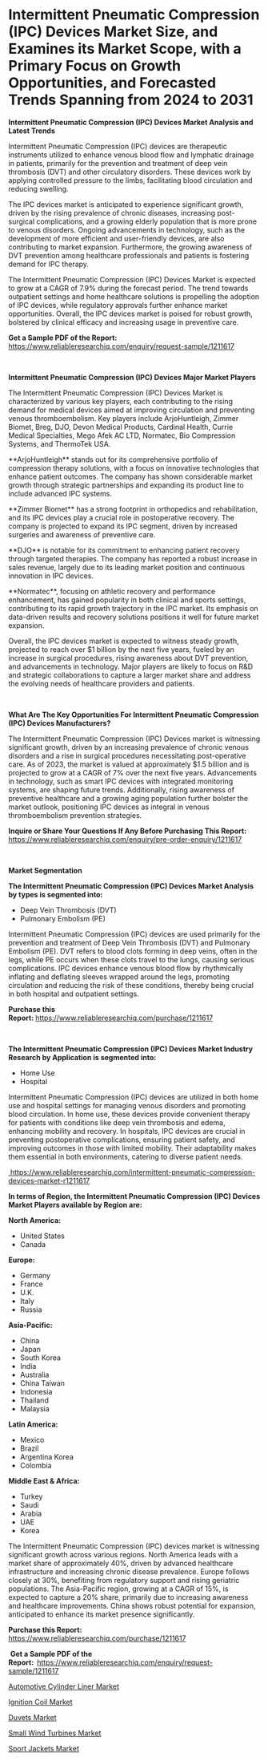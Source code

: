 <p><h1>Intermittent Pneumatic Compression (IPC) Devices Market Size, and Examines its Market Scope, with a Primary Focus on Growth Opportunities, and Forecasted Trends Spanning from 2024 to 2031</h1></p><p><strong>Intermittent Pneumatic Compression (IPC) Devices Market Analysis and Latest Trends</strong></p>
<p><p>Intermittent Pneumatic Compression (IPC) devices are therapeutic instruments utilized to enhance venous blood flow and lymphatic drainage in patients, primarily for the prevention and treatment of deep vein thrombosis (DVT) and other circulatory disorders. These devices work by applying controlled pressure to the limbs, facilitating blood circulation and reducing swelling.</p><p>The IPC devices market is anticipated to experience significant growth, driven by the rising prevalence of chronic diseases, increasing post-surgical complications, and a growing elderly population that is more prone to venous disorders. Ongoing advancements in technology, such as the development of more efficient and user-friendly devices, are also contributing to market expansion. Furthermore, the growing awareness of DVT prevention among healthcare professionals and patients is fostering demand for IPC therapy.</p><p>The Intermittent Pneumatic Compression (IPC) Devices Market is expected to grow at a CAGR of 7.9% during the forecast period. The trend towards outpatient settings and home healthcare solutions is propelling the adoption of IPC devices, while regulatory approvals further enhance market opportunities. Overall, the IPC devices market is poised for robust growth, bolstered by clinical efficacy and increasing usage in preventive care.</p></p>
<p><strong>Get a Sample PDF of the Report:&nbsp;</strong> <a href="https://www.reliableresearchiq.com/enquiry/request-sample/1211617?utm_campaign=101&utm_medium=2&utm_source=Github&utm_content=ia&utm_term=17122024&utm_id=intermittent-pneumatic-compression-ipc-devices">https://www.reliableresearchiq.com/enquiry/request-sample/1211617</a></p>
<p>&nbsp;</p>
<p><strong>Intermittent Pneumatic Compression (IPC) Devices Major Market Players</strong></p>
<p><p>The Intermittent Pneumatic Compression (IPC) Devices Market is characterized by various key players, each contributing to the rising demand for medical devices aimed at improving circulation and preventing venous thromboembolism. Key players include ArjoHuntleigh, Zimmer Biomet, Breg, DJO, Devon Medical Products, Cardinal Health, Currie Medical Specialties, Mego Afek AC LTD, Normatec, Bio Compression Systems, and ThermoTek USA.</p><p>**ArjoHuntleigh** stands out for its comprehensive portfolio of compression therapy solutions, with a focus on innovative technologies that enhance patient outcomes. The company has shown considerable market growth through strategic partnerships and expanding its product line to include advanced IPC systems. </p><p>**Zimmer Biomet** has a strong footprint in orthopedics and rehabilitation, and its IPC devices play a crucial role in postoperative recovery. The company is projected to expand its IPC segment, driven by increased surgeries and awareness of preventive care.</p><p>**DJO** is notable for its commitment to enhancing patient recovery through targeted therapies. The company has reported a robust increase in sales revenue, largely due to its leading market position and continuous innovation in IPC devices.</p><p>**Normatec**, focusing on athletic recovery and performance enhancement, has gained popularity in both clinical and sports settings, contributing to its rapid growth trajectory in the IPC market. Its emphasis on data-driven results and recovery solutions positions it well for future market expansion.</p><p>Overall, the IPC devices market is expected to witness steady growth, projected to reach over $1 billion by the next five years, fueled by an increase in surgical procedures, rising awareness about DVT prevention, and advancements in technology. Major players are likely to focus on R&D and strategic collaborations to capture a larger market share and address the evolving needs of healthcare providers and patients.</p></p>
<p>&nbsp;</p>
<p><strong>What Are The Key Opportunities For Intermittent Pneumatic Compression (IPC) Devices Manufacturers?</strong></p>
<p><p>The Intermittent Pneumatic Compression (IPC) Devices market is witnessing significant growth, driven by an increasing prevalence of chronic venous disorders and a rise in surgical procedures necessitating post-operative care. As of 2023, the market is valued at approximately $1.5 billion and is projected to grow at a CAGR of 7% over the next five years. Advancements in technology, such as smart IPC devices with integrated monitoring systems, are shaping future trends. Additionally, rising awareness of preventive healthcare and a growing aging population further bolster the market outlook, positioning IPC devices as integral in venous thromboembolism prevention strategies.</p></p>
<p><strong>Inquire or Share Your Questions If Any Before Purchasing This Report:</strong> <a href="https://www.reliableresearchiq.com/enquiry/pre-order-enquiry/1211617?utm_campaign=101&utm_medium=2&utm_source=Github&utm_content=ia&utm_term=17122024&utm_id=intermittent-pneumatic-compression-ipc-devices">https://www.reliableresearchiq.com/enquiry/pre-order-enquiry/1211617</a></p>
<p>&nbsp;</p>
<p><strong>Market Segmentation</strong></p>
<p><strong>The Intermittent Pneumatic Compression (IPC) Devices Market Analysis by types is segmented into:</strong></p>
<p><ul><li>Deep Vein Thrombosis (DVT)</li><li>Pulmonary Embolism (PE)</li></ul></p>
<p><p>Intermittent Pneumatic Compression (IPC) devices are used primarily for the prevention and treatment of Deep Vein Thrombosis (DVT) and Pulmonary Embolism (PE). DVT refers to blood clots forming in deep veins, often in the legs, while PE occurs when these clots travel to the lungs, causing serious complications. IPC devices enhance venous blood flow by rhythmically inflating and deflating sleeves wrapped around the legs, promoting circulation and reducing the risk of these conditions, thereby being crucial in both hospital and outpatient settings.</p></p>
<p><strong>Purchase this Report:&nbsp;</strong><a href="https://www.reliableresearchiq.com/purchase/1211617?utm_campaign=101&utm_medium=2&utm_source=Github&utm_content=ia&utm_term=17122024&utm_id=intermittent-pneumatic-compression-ipc-devices">https://www.reliableresearchiq.com/purchase/1211617</a></p>
<p>&nbsp;</p>
<p><strong>The Intermittent Pneumatic Compression (IPC) Devices Market Industry Research by Application is segmented into:</strong></p>
<p><ul><li>Home Use</li><li>Hospital</li></ul></p>
<p><p>Intermittent Pneumatic Compression (IPC) devices are utilized in both home use and hospital settings for managing venous disorders and promoting blood circulation. In home use, these devices provide convenient therapy for patients with conditions like deep vein thrombosis and edema, enhancing mobility and recovery. In hospitals, IPC devices are crucial in preventing postoperative complications, ensuring patient safety, and improving outcomes in those with limited mobility. Their adaptability makes them essential in both environments, catering to diverse patient needs.</p></p>
<p><a href="https://www.reliableresearchiq.com/intermittent-pneumatic-compression-devices-market-r1211617?utm_campaign=101&utm_medium=2&utm_source=Github&utm_content=ia&utm_term=17122024&utm_id=intermittent-pneumatic-compression-ipc-devices">&nbsp;https://www.reliableresearchiq.com/intermittent-pneumatic-compression-devices-market-r1211617</a></p>
<p><strong>In terms of Region, the Intermittent Pneumatic Compression (IPC) Devices Market Players available by Region are:</strong></p>
<p>
    <p> <strong> North America: </strong>
        <ul>
            <li>United States</li>
            <li>Canada</li>
        </ul>
        </p> 
    <p> <strong> Europe: </strong>
        <ul>
            <li>Germany</li>
            <li>France</li>
            <li>U.K.</li>
            <li>Italy</li>
            <li>Russia</li>
        </ul>
        </p> 
    <p> <strong> Asia-Pacific: </strong>
        <ul>
            <li>China</li>
            <li>Japan</li>
            <li>South Korea</li>
            <li>India</li>
            <li>Australia</li>
            <li>China Taiwan</li>
            <li>Indonesia</li>
            <li>Thailand</li>
            <li>Malaysia</li>
        </ul>
        </p> 
    <p> <strong> Latin America: </strong>
        <ul>
            <li>Mexico</li>
            <li>Brazil</li>
            <li>Argentina Korea</li>
            <li>Colombia</li>
        </ul>
        </p> 
    <p> <strong> Middle East & Africa: </strong>
        <ul>
            <li>Turkey</li>
            <li>Saudi</li>
            <li>Arabia</li>
            <li>UAE</li>
            <li>Korea</li>
        </ul>
    </p>
    </p>
<p><p>The Intermittent Pneumatic Compression (IPC) devices market is witnessing significant growth across various regions. North America leads with a market share of approximately 40%, driven by advanced healthcare infrastructure and increasing chronic disease prevalence. Europe follows closely at 30%, benefiting from regulatory support and rising geriatric populations. The Asia-Pacific region, growing at a CAGR of 15%, is expected to capture a 20% share, primarily due to increasing awareness and healthcare improvements. China shows robust potential for expansion, anticipated to enhance its market presence significantly.</p></p>
<p><strong>Purchase this Report: </strong><a href="https://www.reliableresearchiq.com/purchase/1211617?utm_campaign=101&utm_medium=2&utm_source=Github&utm_content=ia&utm_term=17122024&utm_id=intermittent-pneumatic-compression-ipc-devices">https://www.reliableresearchiq.com/purchase/1211617</a></p>
<p>&nbsp;<strong>Get a Sample PDF of the Report:&nbsp;&nbsp;</strong><a href="https://www.reliableresearchiq.com/enquiry/request-sample/1211617?utm_campaign=101&utm_medium=2&utm_source=Github&utm_content=ia&utm_term=17122024&utm_id=intermittent-pneumatic-compression-ipc-devices">https://www.reliableresearchiq.com/enquiry/request-sample/1211617</a></p>
<p><strong></strong></p>
<p><p><a href="https://www.linkedin.com/pulse/market-analysis-indicates-automotive-cylinder-liner-size-growing-eiivf?utm_campaign=101&utm_medium=2&utm_source=Github&utm_content=ia&utm_term=17122024&utm_id=intermittent-pneumatic-compression-ipc-devices">Automotive Cylinder Liner Market</a></p><p><a href="https://www.linkedin.com/pulse/projecting-growth-ignition-coil-market-insights-expected-1tllf?utm_campaign=101&utm_medium=2&utm_source=Github&utm_content=ia&utm_term=17122024&utm_id=intermittent-pneumatic-compression-ipc-devices">Ignition Coil Market</a></p><p><a href="https://www.linkedin.com/pulse/duvets-market-analysis-future-growth-opportunities-trends-hyfrf?utm_campaign=101&utm_medium=2&utm_source=Github&utm_content=ia&utm_term=17122024&utm_id=intermittent-pneumatic-compression-ipc-devices">Duvets Market</a></p><p><a href="https://www.linkedin.com/pulse/informative-market-research-report-small-wind-turbines-estimated-peblf?utm_campaign=101&utm_medium=2&utm_source=Github&utm_content=ia&utm_term=17122024&utm_id=intermittent-pneumatic-compression-ipc-devices">Small Wind Turbines Market</a></p><p><a href="https://www.linkedin.com/pulse/sport-jackets-market-report-insights-from-industry-experts-kfjjf?utm_campaign=101&utm_medium=2&utm_source=Github&utm_content=ia&utm_term=17122024&utm_id=intermittent-pneumatic-compression-ipc-devices">Sport Jackets Market</a></p></p>